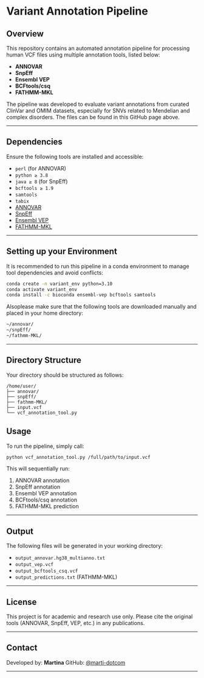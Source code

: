 # Variant Annotation Pipeline

## Overview

This repository contains an automated annotation pipeline for processing human VCF files using multiple annotation tools, listed below:

* **ANNOVAR**
* **SnpEff**
* **Ensembl VEP**
* **BCFtools/csq**
* **FATHMM-MKL**

The pipeline was developed to evaluate variant annotations from curated ClinVar and OMIM datasets, especially for SNVs related to Mendelian and complex disorders. The files can be found in this GitHub page above.

---

## Dependencies

Ensure the following tools are installed and accessible:

* `perl` (for ANNOVAR)
* `python ≥ 3.8`
* `java ≥ 8` (for SnpEff)
* `bcftools ≥ 1.9`
* `samtools`
* `tabix`
* [ANNOVAR](http://www.openbioinformatics.org/annovar/)
* [SnpEff](https://pcingola.github.io/SnpEff/)
* [Ensembl VEP](https://www.ensembl.org/info/docs/tools/vep/index.html)
* [FATHMM-MKL](http://fathmm.biocompute.org.uk/fathmmMKL.htm)

---

## Setting up your Environment

It is recommended to run this pipeline in a conda environment to manage tool dependencies and avoid conflicts:

```bash
conda create -n variant_env python=3.10
conda activate variant_env
conda install -c bioconda ensembl-vep bcftools samtools
```

Alsoplease make sure that the following tools are downloaded manually and placed in your home directory:

```bash
~/annovar/
~/snpEff/
~/fathmm-MKL/
```

---

## Directory Structure

Your directory should be structured as follows:

```
/home/user/
├── annovar/
├── snpEff/
├── fathmm-MKL/
├── input.vcf
└── vcf_annotation_tool.py
```

## Usage

To run the pipeline, simply call:

```bash
python vcf_annotation_tool.py /full/path/to/input.vcf
```

This will sequentially run:

1. ANNOVAR annotation
2. SnpEff annotation
3. Ensembl VEP annotation
4. BCFtools/csq annotation
5. FATHMM-MKL prediction

---

## Output

The following files will be generated in your working directory:

* `output_annovar.hg38_multianno.txt`
* `output_vep.vcf`
* `output_bcftools_csq.vcf`
* `output_predictions.txt` (FATHMM-MKL)

---


## License

This project is for academic and research use only. Please cite the original tools (ANNOVAR, SnpEff, VEP, etc.) in any publications.

---

## Contact

Developed by: **Martina**
GitHub: [@marti-dotcom](https://github.com/marti-dotcom)

---
